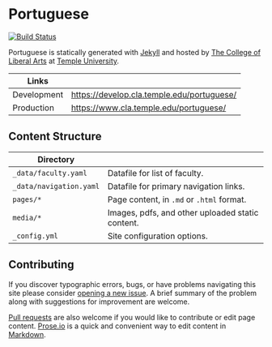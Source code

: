 # Portuguese

[![Build Status][travis-img]][travis]

Portuguese is statically generated with [Jekyll](https://jekyllrb.com) and hosted by [The College of Liberal Arts](https://liberalarts.temple.edu) at [Temple University](https://temple.edu).

| Links |  |
| --- | --- |
| Development | https://develop.cla.temple.edu/portuguese/ |
| Production | https://www.cla.temple.edu/portuguese/ |

## Content Structure

| Directory |  |
| --- | --- |
| ````_data/faculty.yaml```` | Datafile for list of faculty. |
| ````_data/navigation.yaml```` | Datafile for primary   navigation links. |
| ````pages/*```` | Page content, in ````.md```` or ````.html```` format. |
| ````media/*```` | Images, pdfs, and other uploaded static content. |
| ````_config.yml```` | Site configuration options. |

## Contributing

If you discover typographic errors, bugs, or have problems navigating this site please consider [opening a new issue][issue]. A brief summary of the problem along with suggestions for improvement are welcome.

[Pull requests][pr] are also welcome if you would like to contribute or edit page content. [Prose.io][prose] is a quick and convenient way to edit content in [Markdown][md].


[travis]: https://travis-ci.org/TULiberalArts/Portuguese
[travis-img]: https://travis-ci.org/TULiberalArts/Portuguese.svg?branch=master
[jekyll]: https://https://jekyllrb.com
[issue]: https://github.com/TULiberalArts/Portuguese/issues
[pr]: https://help.github.com/articles/about-pull-requests/
[prose]: https://prose.io/#TULiberalArts/Portuguese
[md]: http://whatismarkdown.com/
